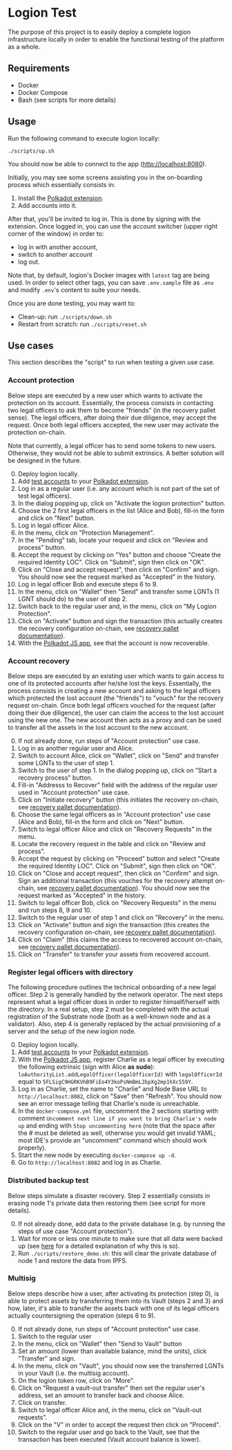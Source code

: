 # Logion Test

The purpose of this project is to easily deploy a complete logion infrastructure locally in order to enable
the functional testing of the platform as a whole.

## Requirements

- Docker
- Docker Compose
- Bash (see scripts for more details)

## Usage

Run the following command to execute logion locally:

```
./scripts/up.sh
```

You should now be able to connect to the app ([http://localhost:8080](http://localhost:8080)).

Initially, you may see some screens assisting you in the on-boarding process which essentially consists in:

1. Install the [Polkadot extension](https://polkadot.js.org/extension/).
2. Add accounts into it.

After that, you'll be invited to log in. This is done by signing with the extension. Once logged in, you can use the
account switcher (upper right corner of the window) in order to:

- log in with another account,
- switch to another account
- log out.

Note that, by default, logion's Docker images with `latest` tag are being used. In order to select other tags, you
can save `.env.sample` file as `.env` and modify `.env`'s content to suite your needs.

Once you are done testing, you may want to:

- Clean-up: run `./scripts/down.sh`
- Restart from scratch: run `./scripts/reset.sh`

## Use cases

This section describes the "script" to run when testing a given use case.

### Account protection

Below steps are executed by a new user which wants to activate the protection on its account. Essentially, the process consists in contacting two legal officers to ask them to become "friends" (in the recovery pallet sense). The legal officers, after doing their due diligence, may accept the request. Once both legal officers accepted, the new user may activate the protection on-chain.

Note that currently, a legal officer has to send some tokens to new users. Otherwise, they would not be able to submit extrinsics. A better solution will be designed in the future.

0. Deploy logion locally.
1. Add [test accounts](https://github.com/logion-network/logion-wallet#test-users) to your [Polkadot extension](https://polkadot.js.org/extension/).
2. Log in as a regular user (i.e. any account which is not part of the set of test legal officers).
3. In the dialog popping up, click on "Activate the logion protection" button.
4. Choose the 2 first legal officers in the list (Alice and Bob), fill-in the form and click on "Next" button.
5. Log in legal officer Alice.
6. In the menu, click on "Protection Management".
7. In the "Pending" tab, locate your request and click on "Review and process" button.
8. Accept the request by clicking on "Yes" button and choose "Create the required Identity LOC". Click on "Submit", sign then click on "OK".
9. Click on "Close and accept request", then click on "Confirm" and sign. You should now see the request marked as "Accepted" in the history.
10. Log in legal officer Bob and execute steps 6 to 9.
11. In the menu, click on "Wallet" then "Send" and transfer some LGNTs (1 LGNT should do) to the user of step 2.
12. Switch back to the regular user and, in the menu, click on "My Logion Protection".
13. Click on "Activate" button and sign the transaction (this actually creates the recovery configuration on-chain,
    see [recovery pallet documentation](https://github.com/paritytech/substrate/blob/master/frame/recovery/src/lib.rs)).
14. With the [Polkadot JS app](https://polkadot.js.org/apps), see that the account is now recoverable.

### Account recovery

Below steps are executed by an existing user which wants to gain access to one of its protected accounts after he/she lost the keys. Essentially, the process consists in creating a new account and asking to the legal officers which protected the lost account (the "friends") to "vouch" for the recovery request on-chain. Once both legal officers vouched for the request (after doing their due diligence), the user can claim the access to the lost account using the new one. The new account then acts as a proxy and can be used to transfer all the assets in the lost account to the new account.

0. If not already done, run steps of "Account protection" use case.
1. Log in as another regular user and Alice.
2. Switch to account Alice, click on "Wallet", click on "Send" and transfer some LGNTs to the user of step 1.
3. Switch to the user of step 1. In the dialog popping up, click on "Start a recovery process" button.
4. Fill-in "Addresss to Recover" field with the address of the regular user used in "Account protection" use case.
5. Click on "Initiate recovery" button (this initiates the recovery on-chain,
    see [recovery pallet documentation](https://github.com/paritytech/substrate/blob/master/frame/recovery/src/lib.rs)).
6. Choose the same legal officers as in "Account protection" use case (Alice and Bob), fill-in the form and click on "Next" button.
7. Switch to legal officer Alice and click on "Recovery Requests" in the menu.
8. Locate the recovery request in the table and click on "Review and process".
9. Accept the request by clicking on "Proceed" button and select "Create the required Identity LOC". Click on "Submit", sign then click on "OK".
10. Click on "Close and accept request", then click on "Confirm" and sign. Sign an additional transaction (this vouches for the recovery attempt on-chain,
    see [recovery pallet documentation](https://github.com/paritytech/substrate/blob/master/frame/recovery/src/lib.rs)). You should now see the request marked as "Accepted" in the history.
11. Switch to legal officer Bob, click on "Recovery Requests" in the menu and run steps 8, 9 and 10.
12. Switch to the regular user of step 1 and click on "Recovery" in the menu.
13. Click on "Activate" button and sign the transaction (this creates the recovery configuration on-chain,
    see [recovery pallet documentation](https://github.com/paritytech/substrate/blob/master/frame/recovery/src/lib.rs)).
14. Click on "Claim" (this claims the access to recovered account on-chain,
    see [recovery pallet documentation](https://github.com/paritytech/substrate/blob/master/frame/recovery/src/lib.rs)).
15. Click on "Transfer" to transfer your assets from recovered account.

### Register legal officers with directory

The following procedure outlines the technical onboarding of a new legal officer. Step 2 is generally handled by the network operator. The next steps
represent what a legal officer does in order to register himself/herself with the directory. In a real setup, step 2 must be completed with the actual
registration of the Substrate node (both as a well-known node and as a validator). Also, step 4 is generally replaced by the actual provisioning of a
server and the setup of the new logion node.

0. Deploy logion locally.
1. Add [test accounts](https://github.com/logion-network/logion-wallet#test-users) to your [Polkadot extension](https://polkadot.js.org/extension/).
2. With the [Polkadot JS app](https://polkadot.js.org/apps), register Charlie as a legal officer by executing the following extrinsic (sign with Alice **as sudo**):
   `loAuthorityList.addLegalOfficer(legalOfficerId)` with `legalOfficerId` equal to `5FLSigC9HGRKVhB9FiEo4Y3koPsNmBmLJbpXg2mp1hXcS59Y`.
3. Log in as Charlie, set the name to "Charlie" and Node Base URL to `http://localhost:8082`, click on "Save" then "Refresh".
   You should now see an error message telling that Charlie's node is unreachable.
4. In the `docker-compose.yml` file, uncomment the 2 sections starting with comment `Uncomment next line if you want to bring Charlie's node up` and ending with `Stop uncommenting here` (note that the space after the # must be deleted as well, otherwise you would get invalid YAML; most IDE's provide an "uncomment" command which should work properly).
5. Start the new node by executing `docker-compose up -d`.
6. Go to `http://localhost:8082` and log in as Charlie.

### Distributed backup test

Below steps simulate a disaster recovery. Step 2 essentially consists in erasing node 1's private data then restoring them (see script for more details).

0. If not already done, add data to the private database (e.g. by running the steps of use case "Account protection").
1. Wait for more or less one minute to make sure that all data were backed up (see [here](https://github.com/logion-network/logion-pg-backup-manager#readme) for 
   a detailed explanation of why this is so).
2. Run `./scripts/restore_demo.sh`: this will clear the private database of node 1 and restore the data from IPFS.

### Multisig

Below steps describe how a user, after activating its protection (step 0), is able to protect assets by transferring them into its Vault (steps 2 and 3) and
how, later, it's able to transfer the assets back with one of its legal officers actually countersigning the operation (steps 6 to 9).

0. If not already done, run steps of "Account protection" use case.
1. Switch to the regular user
2. In the menu, click on "Wallet" then "Send to Vault" button
3. Set an amount (lower than available balance, mind the units), click "Transfer" and sign.
4. In the menu, click on "Vault", you should now see the transferred LGNTs in your Vault (i.e. the multisig account).
5. On the logion token row, click on "More".
6. Click on "Request a vault-out transfer" then set the regular user's address, set an amount to transfer back and choose Alice.
7. Click on transfer.
8. Switch to legal officer Alice and, in the menu, click on "Vault-out requests".
9. Click on the "V" in order to accept the request then click on "Proceed".
10. Switch to the regular user and go back to the Vault, see that the transaction has been executed (Vault account balance is lower).
